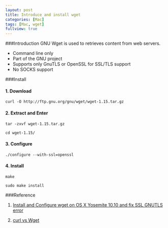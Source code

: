 ```yaml
---
layout: post
title: Introduce and install wget
categories: [Mac]
tags: [Mac, wget]
fullview: true
---
```

###Introduction
GNU Wget is used to retrieves content from web servers.

* Command line only
* Part of the GNU project
* Supports only GnuTLS or OpenSSL for SSL/TLS support
* No SOCKS support

###Install
#### 1. Download
	curl -O http://ftp.gnu.org/gnu/wget/wget-1.15.tar.gz
	
#### 2. Extract and Enter
	tar -zxvf wget-1.15.tar.gz
	
	cd wget-1.15/
	
#### 3. Configure
	./configure --with-ssl=openssl
	
#### 4. Install
	make

	sudo make install		


###Reference
1. [Install and Configure wget on OS X Yosemite 10.10 and fix SSL GNUTLS error](http://coolestguidesontheplanet.com/install-and-configure-wget-on-os-x/)

2. [curl vs Wget](http://daniel.haxx.se/docs/curl-vs-wget.html)